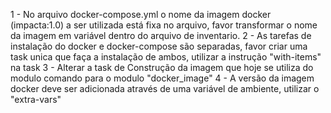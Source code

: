 1 - No arquivo docker-compose.yml o nome da imagem docker (impacta:1.0) a ser utilizada está fixa no arquivo, favor transformar o nome da imagem em variável dentro do arquivo de inventario.
2 - As tarefas de instalação do docker e docker-compose são separadas, favor criar uma task unica que faça a instalação de ambos, utilizar a instrução "with-items" na task
3 - Alterar a task de Construção da imagem que hoje se utiliza do modulo comando para o modulo "docker_image"
4 - A versão da imagem docker deve ser adicionada através de uma variável de ambiente, utilizar o "extra-vars"